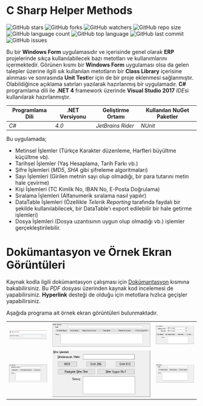 # C Sharp Helper Methods

![GitHub stars](https://img.shields.io/github/stars/coderserdar/CSharpHelperMethods?style=social) ![GitHub forks](https://img.shields.io/github/forks/coderserdar/CSharpHelperMethods?style=social) ![GitHub watchers](https://img.shields.io/github/watchers/coderserdar/CSharpHelperMethods?style=social) ![GitHub repo size](https://img.shields.io/github/repo-size/coderserdar/CSharpHelperMethods?style=plastic) ![GitHub language count](https://img.shields.io/github/languages/count/coderserdar/CSharpHelperMethods?style=plastic) ![GitHub top language](https://img.shields.io/github/languages/top/coderserdar/CSharpHelperMethods?style=plastic) ![GitHub last commit](https://img.shields.io/github/last-commit/coderserdar/CSharpHelperMethods?color=red&style=plastic) ![GitHub issues](https://img.shields.io/github/issues/coderserdar/CSharpHelperMethods)

Bu bir **Windows Form** uygulamasıdır ve içerisinde genel olarak **ERP** projelerinde sıkça kullanılabilecek bazı metotları ve kullanımlarını içermektedir.
Görünen kısmı bir **Windows Form** uygulaması olsa da gelen talepler üzerine ilgili sık kullanılan metotların bir **Class Library** içerisine alınması ve sonrasında **Unit Test**ler için de bir proje eklenmesi sağlanmıştır.
Olabildiğince açıklama satırları yazılarak hazırlanmış bir uygulamadır.
**C#** programlama dili ile **.NET 4** framework üzerinde **Visual Studio 2017** *IDE*si kullanılarak hazırlanmıştır. 

|  Programlama Dili  |  .NET Versiyonu  | Geliştirme Ortamı |     Kullanılan NuGet Paketler     |
|------------------------|----------------|----------------------|------------------------|
|          *C#*          |      *4.0*     | *JetBrains Rider* | *NUnit* |

Bu uygulamada;

 - Metinsel İşlemler (Türkçe Karakter düzenleme, Harfleri büyültme küçültme vb).
 - Tarihsel İşlemler (Yaş Hesaplama, Tarih Farkı vb.)
 - Şifre İşlemleri (*MD5*, *SHA* gibi şifreleme algoritmaları)
 - Sayı İşlemleri (Girilen metnin sayı olup olmadığı, bir para tutarını metin hale çevirme)
 - Kişi İşlemleri (TC Kimlik No, IBAN No, E-Posta Doğrulama)
 - Sıralama İşlemleri (Alfanumerik sıralama nasıl yapılır)
 - DataTable İşlemleri (Özellikle *Telerik Reporting* tarafında faydalı bir şekilde kullanılabilecek, bir DataTable'ı export edilebilir bir hale getirme işlemleri)
 - Dosya İşlemleri (Dosya uzantısının uygun olup olmadığı vb.) işlemler gerçekleştirilebilir.
	
# Dokümantasyon ve Örnek Ekran Görüntüleri

Kaynak kodla ilgili dokümantasyon çalışması için [Dokümantasyon](https://github.com/coderserdar/CSharpHelperMethods/blob/main/Documentation/CSharpHelperMethods.pdf) kısmına bakabilirsiniz. Bu *PDF* dosyası üzerinden kaynak kod incelemesi de yapabilirsiniz. **Hyperlink** desteği de olduğu için metotlara hızlıca geçişler yapabilirsiniz. 

Aşağıda programa ait örnek ekran görüntüleri bulunmaktadır.

<table>
   <tr>
      <td><img src="https://github.com/coderserdar/CSharpHelperMethods/blob/main/Screenshots/App_Screens_11.png?raw=true"></td>
      <td><img src="https://github.com/coderserdar/CSharpHelperMethods/blob/main/Screenshots/App_Screens_12.png?raw=true"></td>
      <td><img src="https://github.com/coderserdar/CSharpHelperMethods/blob/main/Screenshots/App_Screens_13.png?raw=true"></td>
   </tr>
   <tr>
      <td><img src="https://github.com/coderserdar/CSharpHelperMethods/blob/main/Screenshots/App_Screens_14.png?raw=true"></td>
      <td><img src="https://github.com/coderserdar/CSharpHelperMethods/blob/main/Screenshots/App_Screens_15.png?raw=true"></td>
      <td><img src="https://github.com/coderserdar/CSharpHelperMethods/blob/main/Screenshots/App_Screens_16.png?raw=true"></td>
   </tr>
</table>

